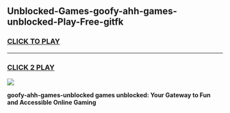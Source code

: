 
## Unblocked-Games-goofy-ahh-games-unblocked-Play-Free-gitfk
<h3>
<a href="https://premium76.site?title=goofy-ahh-games-unblocked&ref=09A">CLICK TO PLAY</a></h3>
<hr>

<h3>
<a href="https://premium76.site?title=goofy-ahh-games-unblocked&ref=09A">CLICK 2 PLAY</a>
  
</h3>

<a href="https://premium76.site?title=goofy-ahh-games-unblocked&ref=09A"><img src="https://clearcache.store/games.png"></a>


**goofy-ahh-games-unblocked games unblocked: Your Gateway to Fun and Accessible Online Gaming**
